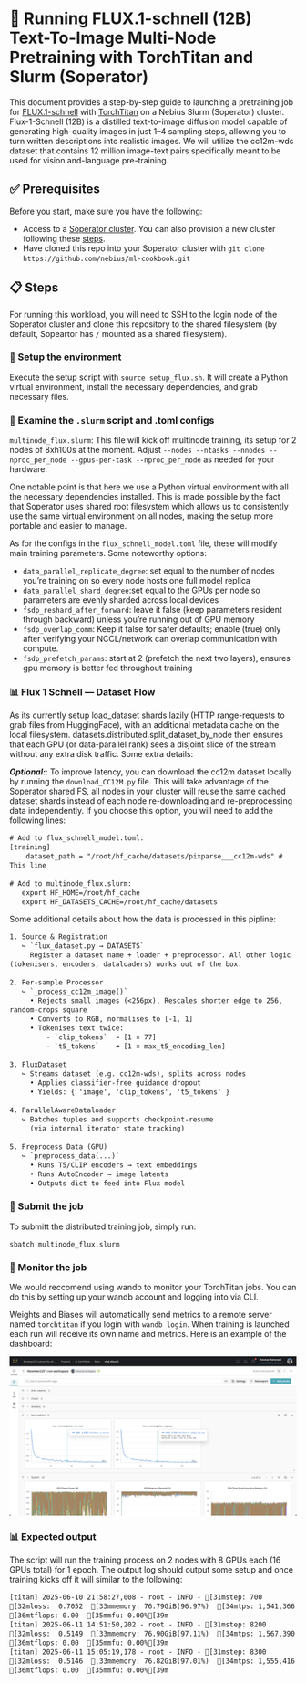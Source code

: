 # 🧬 Running FLUX.1-schnell (12B) Text-To-Image Multi-Node Pretraining with TorchTitan and Slurm (Soperator)
This document provides a step-by-step guide to launching a pretraining job for [FLUX.1-schnell](https://github.com/black-forest-labs/flux/tree/main) with [TorchTitan](https://github.com/pytorch/torchtitan) on a Nebius Slurm (Soperator) cluster. Flux-1-Schnell (12B) is a distilled text-to-image diffusion model capable of generating high-quality images in just 1–4 sampling steps, allowing you to turn written descriptions into realistic images. We will utilize the cc12m-wds dataset that contains 12 million image-text pairs specifically meant to be used for vision and-language pre-training.

## ✅ Prerequisites
Before you start, make sure you have the following:
- Access to a [Soperator cluster](https://nebius.com/services/soperator). You can also provision a new cluster following these [steps](https://github.com/nebius/nebius-solution-library/tree/main/soperator).
- Have cloned this repo into your Soperator cluster with `git clone https://github.com/nebius/ml-cookbook.git`

## 📋 Steps

For running this workload, you will need to SSH to the login node of the Soperator cluster and clone this repository to the shared filesystem (by default, Sopeartor has `/` mounted as a shared filesystem).

### 🔧 Setup the environment

Execute the setup script with `source setup_flux.sh`. It will create a Python virtual environment, install the necessary dependencies, and grab necessary files.

### 📄 Examine the `.slurm` script and .toml configs

`multinode_flux.slurm`: This file will kick off multinode training, its setup for 2 nodes of 8xh100s at the moment. Adjust `--nodes --ntasks --nnodes --nproc_per_node --gpus-per-task --nproc_per_node` as needed for your hardware.

One notable point is that here we use a Python virtual environment with all the necessary dependencies installed. This is made possible by the fact that Soperator uses shared root filesystem which allows us to consistently use the same virtual environment on all nodes, making the setup more portable and easier to manage.

As for the configs in the `flux_schnell_model.toml` file, these will modify main training parameters. Some noteworthy options:
- `data_parallel_replicate_degree`: set equal to the number of nodes you’re training on so every node hosts one full model replica
- `data_parallel_shard_degree`:set equal to the GPUs per node so parameters are evenly sharded across local devices
- `fsdp_reshard_after_forward`: leave it false (keep parameters resident through backward) unless you’re running out of GPU memory
- `fsdp_overlap_comm`: Keep it false for safer defaults; enable (true) only after verifying your NCCL/network can overlap communication with compute.
- `fsdp_prefetch_params`: start at 2 (prefetch the next two layers), ensures gpu memory is better fed throughout training

### 📊 Flux 1 Schnell — Dataset Flow
As its currently setup load_dataset shards lazily (HTTP range-requests to grab files from HuggingFace), with an additional metadata cache on the local filesystem. datasets.distributed.split_dataset_by_node then ensures that each GPU (or data-parallel rank) sees a disjoint slice of the stream without any extra disk traffic. Some extra details:

**_Optional:_**: To improve latency, you can download the cc12m dataset locally by running the `download_CC12M.py` file. This will take advantage of the Soperator shared FS, all nodes in your cluster will reuse the same cached dataset shards instead of each node re-downloading and re-preprocessing data independently. If you choose this option, you will need to add the following lines:
```
# Add to flux_schnell_model.toml: 
[training]
    dataset_path = "/root/hf_cache/datasets/pixparse___cc12m-wds" # This line

# Add to multinode_flux.slurm:
   export HF_HOME=/root/hf_cache
   export HF_DATASETS_CACHE=/root/hf_cache/datasets
```

Some additional details about how the data is processed in this pipline:
```
1. Source & Registration
   ↪ `flux_dataset.py → DATASETS`
     Register a dataset name + loader + preprocessor. All other logic (tokenisers, encoders, dataloaders) works out of the box.

2. Per-sample Processor
   ↪ `_process_cc12m_image()`
     • Rejects small images (<256px), Rescales shorter edge to 256, random-crops square
     • Converts to RGB, normalises to [-1, 1]
     • Tokenises text twice:
         - `clip_tokens`  ➜ [1 × 77]
         - `t5_tokens`    ➜ [1 × max_t5_encoding_len]

3. FluxDataset
   ↪ Streams dataset (e.g. cc12m-wds), splits across nodes
     • Applies classifier-free guidance dropout
     • Yields: { 'image', 'clip_tokens', 't5_tokens' }

4. ParallelAwareDataloader
   ↪ Batches tuples and supports checkpoint-resume
     (via internal iterator state tracking)

5. Preprocess Data (GPU)
   ↪ `preprocess_data(...)`
     • Runs T5/CLIP encoders → text embeddings
     • Runs AutoEncoder → image latents
     • Outputs dict to feed into Flux model
```

### 🚀 Submit the job

To submitt the distributed training job, simply run:
```
sbatch multinode_flux.slurm
```

### 👀 Monitor the job

We would reccomend using wandb to monitor your TorchTitan jobs. You can do this by setting up your wandb account and logging into via CLI.

Weights and Biases will automatically send metrics to a remote server named `torchtitan` if you login with `wandb login`. When training is launched each run will receive its own name and metrics. Here is an example of the dashboard:

![WandB Example Dashboard](wandb_example.png)


### 📊 Expected output

The script will run the training process on 2 nodes with 8 GPUs each (16 GPUs total) for 1 epoch. The output log  should output some setup and once training kicks off it will similar to the following:
```
[titan] 2025-06-10 21:58:27,008 - root - INFO - [31mstep: 700  [32mloss:  0.7052  [33mmemory: 76.79GiB(96.97%)  [34mtps: 1,541,366  [36mtflops: 0.00  [35mmfu: 0.00%[39m
[titan] 2025-06-11 14:51:50,202 - root - INFO - [31mstep: 8200  [32mloss:  0.5149  [33mmemory: 76.90GiB(97.11%)  [34mtps: 1,567,390  [36mtflops: 0.00  [35mmfu: 0.00%[39m
[titan] 2025-06-11 15:05:19,178 - root - INFO - [31mstep: 8300  [32mloss:  0.5146  [33mmemory: 76.82GiB(97.01%)  [34mtps: 1,555,416  [36mtflops: 0.00  [35mmfu: 0.00%[39m
```